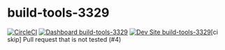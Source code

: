 # build-tools-3329

[![CircleCI](https://circleci.com/gh/pantheon-ci-bot/build-tools-3329.svg?style=shield)](https://circleci.com/gh/pantheon-ci-bot/build-tools-3329)
[![Dashboard build-tools-3329](https://img.shields.io/badge/dashboard-build_tools_3329-yellow.svg)](https://dashboard.pantheon.io/sites/9608b851-04d0-41b2-9c48-ee34592e3221#dev/code)
[![Dev Site build-tools-3329](https://img.shields.io/badge/site-build_tools_3329-blue.svg)](http://dev-build-tools-3329.pantheonsite.io/)[ci skip] Pull request that is not tested (#4)
